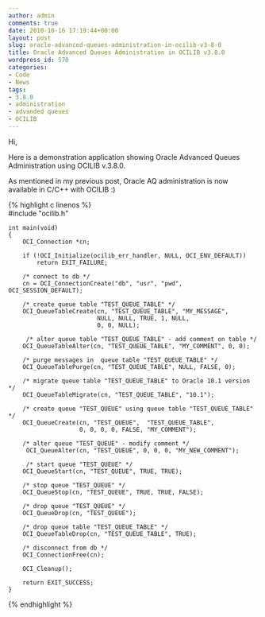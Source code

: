 ```yaml
---
author: admin
comments: true
date: 2010-10-16 17:19:44+00:00
layout: post
slug: oracle-advanced-queues-administration-in-ocilib-v3-8-0
title: Oracle Advanced Queues Administration in OCILIB v3.8.0
wordpress_id: 570
categories:
- Code
- News
tags:
- 3.8.0
- administration
- advanded queues
- OCILIB
---
```


Hi,


Here is a demonstration application showing Oracle Advanced Queues Administration using OCILIB v.3.8.0.

As mentioned in my previous post, Oracle AQ administration is now available in C/C++ with OCILIB :)


    
    
{% highlight c linenos %}      
    #include "ocilib.h"
    
    int main(void)
    {
        OCI_Connection *cn;
    
        if (!OCI_Initialize(ocilib_err_handler, NULL, OCI_ENV_DEFAULT))
            return EXIT_FAILURE;
    
        /* connect to db */
        cn = OCI_ConnectionCreate("db", "usr", "pwd", OCI_SESSION_DEFAULT);
    
        /* create queue table "TEST_QUEUE_TABLE" */
        OCI_QueueTableCreate(cn, "TEST_QUEUE_TABLE", "MY_MESSAGE", 
                             NULL, NULL, TRUE, 1, NULL, 
                             0, 0, NULL);
                             
         /* alter queue table "TEST_QUEUE_TABLE" - add comment on table */
        OCI_QueueTableAlter(cn, "TEST_QUEUE_TABLE", "MY_COMMENT", 0, 0);
        
        /* purge messages in  queue table "TEST_QUEUE_TABLE" */   
        OCI_QueueTablePurge(cn, "TEST_QUEUE_TABLE", NULL, FALSE, 0);
        
        /* migrate queue table "TEST_QUEUE_TABLE" to Oracle 10.1 version */   
        OCI_QueueTableMigrate(cn, "TEST_QUEUE_TABLE", "10.1");
        
        /* create queue "TEST_QUEUE" using queue table "TEST_QUEUE_TABLE" */
        OCI_QueueCreate(cn, "TEST_QUEUE",  "TEST_QUEUE_TABLE", 
                        0, 0, 0, 0, FALSE, "MY_COMMENT");   
        
        /* alter queue "TEST_QUEUE" - modify comment */
         OCI_QueueAlter(cn, "TEST_QUEUE", 0, 0, 0, "MY_NEW_COMMENT");   
       
         /* start queue "TEST_QUEUE" */  
        OCI_QueueStart(cn, "TEST_QUEUE", TRUE, TRUE);
        
        /* stop queue "TEST_QUEUE" */
        OCI_QueueStop(cn, "TEST_QUEUE", TRUE, TRUE, FALSE);
        
        /* drop queue "TEST_QUEUE" */
        OCI_QueueDrop(cn, "TEST_QUEUE");
        
        /* drop queue table "TEST_QUEUE_TABLE" */
        OCI_QueueTableDrop(cn, "TEST_QUEUE_TABLE", TRUE);
        
        /* disconnect from db */
        OCI_ConnectionFree(cn);
        
        OCI_Cleanup();
    
        return EXIT_SUCCESS;
    }
{% endhighlight %}     
    








